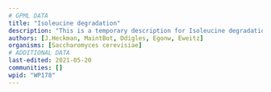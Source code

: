 ```yaml
---
# GPML DATA
title: "Isoleucine degradation"
description: "This is a temporary description for Isoleucine degradation"
authors: [J.Heckman, MaintBot, Ddigles, Egonw, Eweitz]
organisms: [Saccharomyces cerevisiae]
# ADDITIONAL DATA
last-edited: 2021-05-20
communities: []
wpid: "WP178"
---
```

